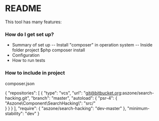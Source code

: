 # README #
This tool has many features:


### How do I get set up? ###

* Summary of set up
-- Install "composer" in operation system
-- Inside folder project $php composer install
* Configuration
* How to run tests


### How to include in project ###

composer.json

{
	"repositories": [
	    { 
	        "type": "vcs", 
	        "url": "git@bitbucket.org:aszone/search-hacking.git",
	        "branch": "master",
	        "autoload": {
	            "psr-4": { 
	               "Aszone\\Component\\SearchHacking\\": "src/"     
	            }
	        }
	    }
	],
	"require": {
	    "aszone/search-hacking": "dev-master"
	},
	"minimum-stability": "dev"
}